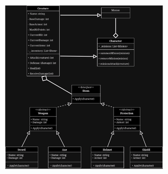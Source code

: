 ![UML](https://github.com/alcinacarlos/PruebasPSP_alcinacarlos/blob/7cde107c3744d70797b39e3145c715ae8af1b97c/PruebasConC/images/PSPOOP-Page-2.drawio.png)

